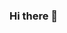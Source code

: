 ### Hi there 👋

<!--
**Thaivipor/Thaivipor** is a ✨ _special_ ✨ repository because its `README.md` (this file) appears on your GitHub profile.

Here are some ideas to get you started:

- dang hoc o uit hihi
-->
